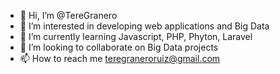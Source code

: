 - 👋 Hi, I’m @TereGranero
- 👀 I’m interested in developing web applications and Big Data
- 🌱 I’m currently learning Javascript, PHP, Phyton, Laravel
- 💞️ I’m looking to collaborate on Big Data projects
- 📫 How to reach me teregraneroruiz@gmail.com

<!---
TereGranero/TereGranero is a ✨ special ✨ repository because its `README.md` (this file) appears on your GitHub profile.
You can click the Preview link to take a look at your changes.
--->

